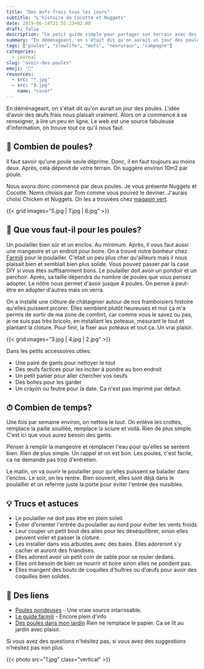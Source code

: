 ```yaml
---
title: "Des œufs frais tous les jours"
subtitle: "L'histoire de Cocotte et Nuggets"
date: 2019-06-14T21:55:23+02:00
draft: false
description: "Le petit guide simple pour partager son terrain avec des petites poules."
summary: "En déménageant, on s'était dit qu'on aurait un jour des poules. L'idée d'avoir des œufs frais nous plaisait vraiment. Alors on a commencé à se renseigner, à lire un peu en ligne. Le web est une source fabuleuse d'information, on trouve tout ce qu'il nous faut."
tags: ["poules", "slowlife", "œufs", "neoruraux", "campagne"]
categories:
  - journal
slug: "avoir-des-poules"
emoji: "🐓"
resources:
  - src: "*.jpg"
  - src: "8.jpg"
    name: "cover"
---
```


En déménageant, on s'était dit qu'on aurait un jour des poules. L'idée d'avoir des œufs frais nous plaisait vraiment. Alors on a commencé à se renseigner, à lire un peu en ligne. Le web est une source fabuleuse d'information, on trouve tout ce qu'il nous faut.


## 🐔 Combien de poules?

Il faut savoir qu'une poule seule déprime. Donc, il en faut toujours au moins deux. Après, cela dépend de votre terrain. On suggère environ 10m2 par poule.

Nous avons donc commencé par deux poules. Je vous présente Nuggets et Cocotte. Noms choisis par Tom comme vous pouvez le deviner. J'aurais choisi Chicken et Nuggets. On les a trouvées chez [magasin vert](https://www.magasin-point-vert.fr/conseils/tout-savoir-sur-poules).

{{< grid images="5.jpg | 7.jpg | 6.jpg" >}}

## 📝 Que vous faut-il pour les poules?

Un poulailler bien sûr et un enclos. Au minimum. Après, il vous faut aussi une mangeoire et un endroit pour boire. On a trouvé notre bonheur chez [Farmili](https://www.farmili.com) pour le poulailler. C'était un peu plus cher qu'ailleurs mais il nous plaisait bien et semblait bien plus solide. Vous pouvez passer par la case DIY si vous êtes suffisamment bons. Le poulailler doit avoir un pondoir et un perchoir. Après, sa taille dépendra du nombre de poules que vous pensez adopter. Le nôtre nous permet d'avoir jusque 4 poules. On pense à peut-être en adopter d'autres mais on verra.

On a installé une clôture de châtaignier autour de nos framboisiers histoire qu'elles puissent picorer. Elles semblent plutôt heureuses et moi ça m'a permis de sortir de ma zone de comfort, car comme vous le savez ou pas, je ne suis pas très bricolo, en installant les poteaux, mesurant le tout et plantant la cloture. Pour finir, la fixer aux poteaux et tout ça. Un vrai plaisir.

{{< grid images="3.jpg | 4.jpg | 2.jpg" >}}

Dans les petits accessoires utiles:

- Une paire de gants pour nettoyer le tout
- Des œufs factices pour les inciter à pondre au bon endroit
- Un petit panier pour aller chercher vos oeufs
- Des boîtes pour les garder
- Un crayon ou feutre pour la date. Ca n'est pas imprimé par défaut.

## ⏱ Combien de temps?

Une fois par semaine environ, on nettoie le tout. On enlève les crottes, remplace la paille souillée, remplace la sciure et voilà. Rien de plus simple. C'est ici que vous aurez besoin des gants.

Penser à remplir la mangeoire et remplacer l'eau pour qu'elles se sentent bien. Rien de plus simple. Un rappel et on est bon. Les poules, c'est facile, ca ne demande pas trop d'entretien.

Le matin, on va ouvrir le poulailler pour qu'elles puissent se balader dans l'enclos. Le soir, on les rentre. Bien souvent, elles sont déjà dans le poulailler et on referme juste la porte pour éviter l'entrée des nuisibles.

## 💡 Trucs et astuces

- Le poulailler ne doit pas être en plein soleil.
- Éviter d'orienter l'entrée du poulailler au nord pour éviter les vents froids
- Leur couper un petit bout des ailes pour les déséquilibrer, sinon elles peuvent voler et passer la cloture.
- Les installer dans vos arbustes avec des baies. Elles adoreront s'y cacher et auront des friandises.
- Elles adorent avoir un petit coin de sable pour se rouler dedans.
- Elles ont besoin de bien se nourrir et boire sinon elles ne pondent pas.
- Elles mangent des bouts de coquilles d'huîtres ou d'œufs pour avoir des coquilles bien solides.

## 🔗 Des liens

- [Poules pondeuses](http://poulespondeuses.com/elevage-poules-pondeuses/) - Une vraie source intarissable.
- [Le guide farmili](https://www.farmili.com/content/8-introduction-a-l-elevage-de-la-poule) - Encore plein d'info
- [Des poules dans mon jardin](https://amzn.to/2F9TLFs) Rien ne remplace le papier. Ca se lit au jardin avec plaisir.

Si vous avez des questions n'hésitez pas, si vous avez des suggestions n'hésitez pas non plus.

{{< photo src="1.jpg" class="vertical" >}}
